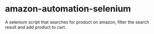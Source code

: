 # amazon-automation-selenium
A selenium script that searches for product on amazon, filter the search result and add product to cart.
